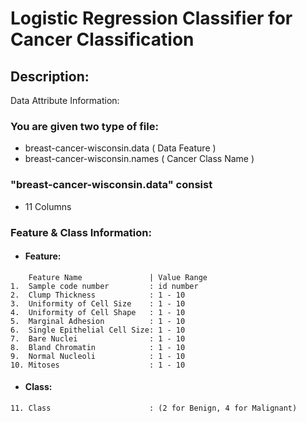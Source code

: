 # Logistic Regression Classifier for Cancer Classification #

## Description: ##

Data Attribute Information:

### You are given two type of file: ###
  * breast-cancer-wisconsin.data ( Data Feature )
  * breast-cancer-wisconsin.names ( Cancer Class Name )
 
### "breast-cancer-wisconsin.data" consist ###
  * 11 Columns
### Feature & Class Information: ###


* #### Feature: ####
```
    Feature Name               | Value Range
1.  Sample code number         : id number
2.  Clump Thickness            : 1 - 10
3.  Uniformity of Cell Size    : 1 - 10
4.  Uniformity of Cell Shape   : 1 - 10
5.  Marginal Adhesion          : 1 - 10
6.  Single Epithelial Cell Size: 1 - 10
7.  Bare Nuclei                : 1 - 10
8.  Bland Chromatin            : 1 - 10
9.  Normal Nucleoli            : 1 - 10
10. Mitoses                    : 1 - 10
```
* #### Class: ####
```
11. Class                      : (2 for Benign, 4 for Malignant)
```
